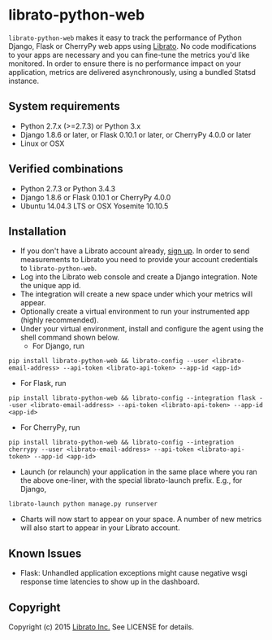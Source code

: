 librato-python-web
==================

`librato-python-web` makes it easy to track the performance of Python Django, Flask or CherryPy web apps using [Librato](https://metrics.librato.com/). No code modifications to your apps are necessary and you can fine-tune the metrics you'd like monitored. In order to ensure there is no performance impact on your application, metrics are delivered asynchronously, using a bundled Statsd instance.

## System requirements

* Python 2.7.x (>=2.7.3) or Python 3.x
* Django 1.8.6 or later, or Flask 0.10.1 or later, or CherryPy 4.0.0 or later
* Linux or OSX

## Verified combinations
* Python 2.7.3 or Python 3.4.3
* Django 1.8.6 or Flask 0.10.1 or CherryPy 4.0.0
* Ubuntu 14.04.3 LTS or OSX Yosemite 10.10.5


## Installation

* If you don't have a Librato account already, [sign up](https://metrics.librato.com/). In order to send measurements to Librato you need to provide your account credentials to `librato-python-web`.
* Log into the Librato web console and create a Django integration. Note the unique app id.
* The integration will create a new space under which your metrics will appear.
* Optionally create a virtual environment to run your instrumented app (highly recommended).
* Under your virtual environment, install and configure the agent using the shell command shown below.
  * For Django, run
```
pip install librato-python-web && librato-config --user <librato-email-address> --api-token <librato-api-token> --app-id <app-id>
```
  * For Flask, run
```
pip install librato-python-web && librato-config --integration flask --user <librato-email-address> --api-token <librato-api-token> --app-id <app-id>
```
  * For CherryPy, run
```
pip install librato-python-web && librato-config --integration cherrypy --user <librato-email-address> --api-token <librato-api-token> --app-id <app-id>
```
* Launch (or relaunch) your application in the same place where you ran the above one-liner, with the special librato-launch prefix. E.g., for Django,
```
librato-launch python manage.py runserver
```
* Charts will now start to appear on your space. A number of new metrics will also start to appear in your Librato account.

## Known Issues
* Flask: Unhandled application exceptions might cause negative wsgi response time latencies to show up in the dashboard.

## Copyright

Copyright (c) 2015 [Librato Inc.](http://librato.com) See LICENSE for details.
